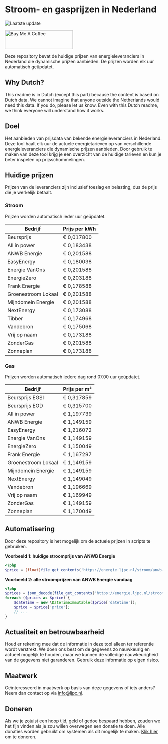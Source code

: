# Stroom- en gasprijzen in Nederland

![Laatste update](https://img.shields.io/badge/laatste%20update-2024--07--27%2013%3A00%20CET-brightgreen)

<a href="https://www.buymeacoffee.com/Lars-" target="_blank"><img src="https://cdn.buymeacoffee.com/buttons/v2/default-orange.png" alt="Buy Me A Coffee" height="60" style="height: 60px !important;width: 217px !important;" ></a>

Deze repository bevat de huidige prijzen van energieleveranciers in Nederland die dynamische prijzen aanbieden. De prijzen worden elk uur automatisch geüpdatet.

## Why Dutch?

This readme is in Dutch (except this part) because the content is based on Dutch data. We cannot imagine that anyone outside the Netherlands would need this data. If you do, please let us know. Even with this Dutch readme, we think
everyone will understand how it works.

## Doel

Het aanbieden van prijsdata van bekende energieleveranciers in Nederland. Deze tool haalt elk uur de actuele energietarieven op van verschillende energieleveranciers die dynamische prijzen aanbieden. Door gebruik te maken van deze tool
krijg je een overzicht van de huidige tarieven en kun je beter inspelen op prijsschommelingen.

## Huidige prijzen

Prijzen van de leveranciers zijn inclusief toeslag en belasting, dus de prijs die je werkelijk betaalt.

### Stroom

Prijzen worden automatisch ieder uur geüpdatet.

 Bedrijf | Prijs per kWh 
---------|---------------
Beursprijs | € 0,017800
All in power | € 0,183438
ANWB Energie | € 0,201588
EasyEnergy | € 0,180038
Energie VanOns | € 0,201588
EnergieZero | € 0,203188
Frank Energie | € 0,178588
Groenestroom Lokaal | € 0,201588
Mijndomein Energie | € 0,201588
NextEnergy | € 0,173088
Tibber | € 0,174968
Vandebron | € 0,175068
Vrij op naam | € 0,173188
ZonderGas | € 0,201588
Zonneplan | € 0,173188


### Gas

Prijzen worden automatisch iedere dag rond 07.00 uur geüpdatet.

 Bedrijf | Prijs per m³ 
---------|--------------
Beursprijs EGSI | € 0,317859
Beursprijs EOD | € 0,315700
All in power | € 1,197739
ANWB Energie | € 1,149159
EasyEnergy | € 1,216072
Energie VanOns | € 1,149159
EnergieZero | € 1,150049
Frank Energie | € 1,167297
Groenestroom Lokaal | € 1,149159
Mijndomein Energie | € 1,149159
NextEnergy | € 1,149049
Vandebron | € 1,196669
Vrij op naam | € 1,169949
ZonderGas | € 1,149159
Zonneplan | € 1,170049


## Automatisering

Door deze repository is het mogelijk om de actuele prijzen in scripts te gebruiken.

**Voorbeeld 1: huidige stroomprijs van ANWB Energie**

```php
<?php
$price = (float)file_get_contents('https://energie.ljpc.nl/stroom/anwb-energie-nu.txt');

```

**Voorbeeld 2: alle stroomprijzen van ANWB Energie vandaag**

```php
<?php
$prices = json_decode(file_get_contents('https://energie.ljpc.nl/stroom/all-in-power-vandaag.json'),true);
foreach ($prices as $price) {
    $dateTime = new \DateTimeImmutable($price['datetime']);
    $price = $price['price'];
    // ...
}
```

## Actualiteit en betrouwbaarheid

Houd er rekening mee dat de informatie in deze tool alleen ter referentie wordt verstrekt. We doen ons best om de gegevens zo nauwkeurig en actueel mogelijk te houden, maar we kunnen de volledige nauwkeurigheid van de gegevens niet
garanderen. Gebruik deze informatie op eigen risico.

## Maatwerk

Geïnteresseerd in maatwerk op basis van deze gegevens of iets anders? Neem dan contact op
via [info@ljpc.nl](mailto:info@ljpc.nl?subject=Energie%20prijzen).

## Doneren

Als we je zojuist een hoop tijd, geld of gedoe bespaard hebben, zouden we het fijn vinden als je zou willen overwegen een
donatie te doen. Alle donaties worden gebruikt om systemen als dit mogelijk te
maken. [Klik hier](https://www.buymeacoffee.com/Lars-) om te doneren.
